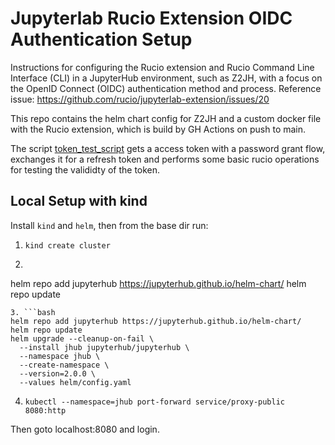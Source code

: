 # Jupyterlab Rucio Extension OIDC Authentication Setup

Instructions for configuring the Rucio extension and Rucio Command Line Interface (CLI) in a JupyterHub environment, such as Z2JH, with a focus on the OpenID Connect (OIDC) authentication method and process. Reference issue: https://github.com/rucio/jupyterlab-extension/issues/20

This repo contains the helm chart config for Z2JH and a custom docker file with the Rucio extension, which is build by GH Actions on push to main.

The script [token_test_script](tests/token_test_script.py) gets a access token with a password grant flow, exchanges it for a refresh token and performs some basic rucio operations for testing the valididty of the token.

## Local Setup with kind

Install `kind` and `helm`, then from the base dir run:

1. `kind create cluster`
2. ```bash
  helm repo add jupyterhub https://jupyterhub.github.io/helm-chart/
  helm repo update
  ```
3. ```bash
  helm repo add jupyterhub https://jupyterhub.github.io/helm-chart/
  helm repo update
  helm upgrade --cleanup-on-fail \
    --install jhub jupyterhub/jupyterhub \
    --namespace jhub \
    --create-namespace \
    --version=2.0.0 \
    --values helm/config.yaml
  ```
4. `kubectl --namespace=jhub port-forward service/proxy-public 8080:http`
   
Then goto localhost:8080 and login.
